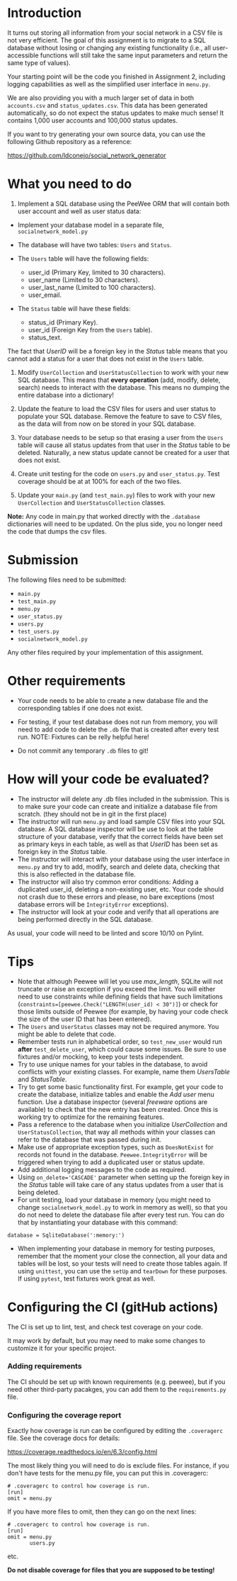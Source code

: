 # Introduction

It turns out storing all information from your social network in a CSV file is not very efficient. The goal of this assignment is to migrate to a SQL database without losing or changing any existing functionality (i.e., all user-accessible functions will still  take the same input parameters and return the same type of values).

Your starting point will be the code you finished in Assignment 2, including logging capabilities as well as the simplified user interface in ``menu.py``.

We are also providing you with a much larger set of data in both ``accounts.csv`` and ``status_updates.csv``. This data has been generated automatically, so do not expect the status updates to make much sense! It contains 1,000 user accounts and 100,000 status updates.

If you want to try generating your own source data, you can use the following Github repository as a reference:

https://github.com/ldconejo/social_network_generator

# What you need to do

1. Implement a SQL database using the PeeWee ORM that will contain both user account and well as user status data:

* Implement your database model in a separate file, ``socialnetwork_model.py``

* The database will have two tables: ``Users`` and ``Status``.
* The ``Users`` table will have the following fields:
    * user_id (Primary Key, limited to 30 characters).
    * user_name (Limited to 30 characters).
    * user_last_name (Limited to 100 characters).
    * user_email.
* The ``Status`` table will have these fields:
    * status_id (Primary Key).
    * user_id (Foreign Key from the ``Users`` table).
    * status_text.

The fact that *UserID* will be a foreign key in the *Status* table means that you cannot add a status for a user that does not exist in the ``Users`` table.

1. Modify ``UserCollection``  and ``UserStatusCollection`` to work with your new SQL database. This means that **every operation** (add, modify, delete, search) needs to interact with the database. This means no dumping the entire database into a dictionary!

1. Update the feature to load the CSV files for users and user status to populate your SQL database. Remove the feature to save to CSV files, as the data will from now on be stored in your SQL database.

1. Your database needs to be setup so that erasing a user from the ``Users`` table will cause all status updates from that user in the *Status* table to be deleted. Naturally, a new status update cannot be created for a user that does not exist.

1. Create unit testing for the code on ``users.py`` and ``user_status.py``. Test coverage should be at at 100% for each of the two files.

1. Update your ``main.py`` (and ``test_main.py``) files to work with your new ``UserCollection`` and ``UserStatusCollection`` classes.

**Note:** Any code in main.py that worked directly with the ``.database`` dictionaries will need to be updated. On the plus side, you no longer need the code that dumps the csv files.


# Submission #

The following files need to be submitted:

* ``main.py``
* ``test_main.py``
* ``menu.py``
* ``user_status.py``
* ``users.py``
* ``test_users.py``
* ``socialnetwork_model.py``

Any other files required by your implementation of this assignment.

# Other requirements

* Your code needs to be able to create a new database file and the corresponding tables if one does not exist.

* For testing, if your test database does not run from memory, you will need to add code to delete the ``.db`` file that is created after every test run.
NOTE: Fixtures can be relly helpful here!

* Do not commit any temporary ``.db`` files to git!

# How will your code be evaluated?

* The instructor will delete any .db files included in the submission. This is to make sure your code can create and initialize a database file from scratch. (they should not be in git in the first place)
* The instructor will run ``menu.py`` and load sample CSV files into your SQL database. A SQL database inspector will be use to look at the table structure of your database, verify that the correct fields have been set as primary keys in each table, as well as that *UserID* has been set as foreign key in the *Status* table.
* The instructor will interact with your database using the user interface in ``menu.py`` and try to add, modify, search and delete data, checking that this is also reflected in the database file.
* The instructor will also try common error conditions: Adding a duplicated user_id, deleting a non-existing user, etc. Your code should not crash due to these errors and please, no bare exceptions (most database errors will be ``IntegrityError`` exceptions).
* The instructor will look at your code and verify that all operations are being performed directly in the SQL database.

As usual, your code will need to be linted and score 10/10 on Pylint.

# Tips

* Note that although Peewee will let you use *max_length*, SQLite will not truncate or raise an exception if you exceed the limit. You will either need to use constraints while defining fields that have such limitations
(``constraints=[peewee.Check("LENGTH(user_id) < 30")]``) or check for those limits outside of Peewee (for example, by having your code check the size of the user ID that has been entered).
* The ``Users`` and ``UserStatus`` classes may not be required anymore. You might be able to delete that code.
* Remember tests run in alphabetical order, so ``test_new_user`` would run **after** ``test_delete_user``, which could cause some issues. Be sure to use fixtures and/or mocking, to keep your tests independent.
* Try to use unique names for your tables in the database, to avoid conflicts with your existing classes. For example, name them *UsersTable* and *StatusTable*.
* Try to get some basic functionality first. For example, get your code to create the database, initialize tables and enable the *Add user* menu function. Use a database inspector (several *freeware* options are available) to check that the new entry has been created. Once this is working try to optimize for the remaining features.
* Pass a reference to the database when you initialize *UserCollection* and ``UserStatusCollection``, that way all methods within your classes can refer to the database that was passed during init.
* Make use of appropriate exception types, such as ``DoesNotExist`` for records not found in the database. ``Peewee.IntegrityError`` will be triggered when trying to add a duplicated user or status update.
* Add additional logging messages to the code as required.
* Using ``on_delete='CASCADE'`` parameter when setting up the foreign key in the *Status* table will take care of any status updates from a user that is being deleted.
* For unit testing, load your database in memory (you might need to change ``socialnetwork_model.py`` to work in memory as well), so that you do not need to delete the database file after every test run. You can do that by instantiating your database with this command:

```
database = SqliteDatabase(':memory:')
```

* When implementing your database in memory for testing purposes, remember that the moment your close the connection, all your data and tables will be lost, so your tests will need to create those tables again. If using ``unittest``, you can use the ``setUp`` and ``tearDown`` for these purposes.
 If using ``pytest``, test fixtures work great as well.

# Configuring the CI (gitHub actions)

The CI is set up to lint, test, and check test coverage on your code.

It may work by default, but you may need to make some changes to customize it for your specific project.

### Adding requirements

The CI should be set up with known requirements (e.g. peewee), but if you need other third-party pacakges, you can add them to the ``requirements.py`` file.

### Configuring the coverage report

Exactly how coverage is run can be configured by editing the ``.coveragerc`` file. See the coverage docs for details:

https://coverage.readthedocs.io/en/6.3/config.html

The most likely thing you will need to do is exclude files. For instance, if you don't have tests for the menu.py file, you can put this in .coveragerc:

```
# .coveragerc to control how coverage is run.
[run]
omit = menu.py
```

If you have more files to omit, then they can go on the next lines:

```
# .coveragerc to control how coverage is run.
[run]
omit = menu.py
       users.py
```
 etc.

 **Do not disable coverage for files that you are supposed to be testing!**




